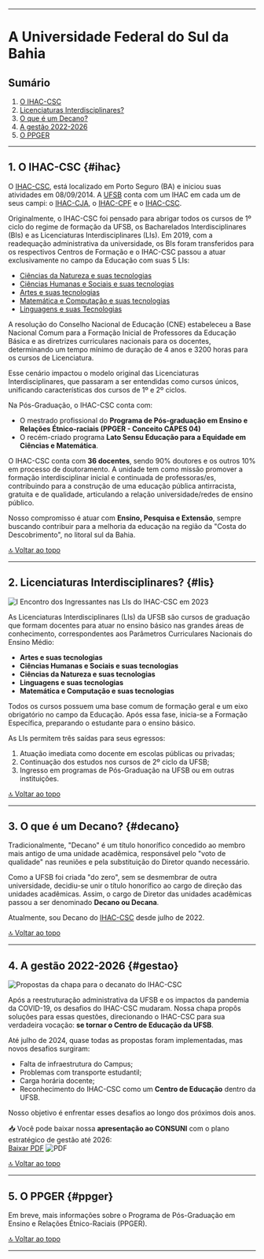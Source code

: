 
---

# A Universidade Federal do Sul da Bahia

## Sumário
1. [O IHAC-CSC](#ihac)
2. [Licenciaturas Interdisciplinares?](#lis)
3. [O que é um Decano?](#decano)
4. [A gestão 2022-2026](#gestao)
5. [O PPGER](#ppger)

---

## 1. O IHAC-CSC {#ihac}

O [IHAC-CSC](https://ufsb.edu.br/ihac-csc/), está localizado em Porto Seguro (BA) e iniciou suas atividades em 08/09/2014. A [UFSB](https://ufsb.edu.br/) conta com um IHAC em cada um de seus campi: o [IHAC-CJA](https://ufsb.edu.br/ihac-cja/), o [IHAC-CPF](https://ufsb.edu.br/ihac-cpf/) e o [IHAC-CSC](https://ufsb.edu.br/ihac-csc/).

Originalmente, o IHAC-CSC foi pensado para abrigar todos os cursos de 1º ciclo do regime de formação da UFSB, os Bacharelados Interdisciplinares (BIs) e as Licenciaturas Interdisciplinares (LIs). Em 2019, com a readequação administrativa da universidade, os BIs foram transferidos para os respectivos Centros de Formação e o IHAC-CSC passou a atuar exclusivamente no campo da Educação com suas 5 LIs:

- [Ciências da Natureza e suas tecnologias](https://www.instagram.com/li.ciencias.natureza.csc)
- [Ciências Humanas e Sociais e suas tecnologias](https://www.instagram.com/lichs.ufsb.csc)
- [Artes e suas tecnologias](https://www.instagram.com/licenciatura_em_artes_ufsb)
- [Matemática e Computação e suas tecnologias](https://www.instagram.com/li.matcom.csc)
- [Linguagens e suas Tecnologias](https://www.instagram.com/linguagens.csc)

A resolução do Conselho Nacional de Educação (CNE) estabeleceu a Base Nacional Comum para a Formação Inicial de Professores da Educação Básica e as diretrizes curriculares nacionais para os docentes, determinando um tempo mínimo de duração de 4 anos e 3200 horas para os cursos de Licenciatura.

Esse cenário impactou o modelo original das Licenciaturas Interdisciplinares, que passaram a ser entendidas como cursos únicos, unificando características dos cursos de 1º e 2º ciclos.

Na Pós-Graduação, o IHAC-CSC conta com:
- O mestrado profissional do **Programa de Pós-graduação em Ensino e Relações Étnico-raciais (PPGER - Conceito CAPES 04)**
- O recém-criado programa **Lato Sensu Educação para a Equidade em Ciências e Matemática**.

O IHAC-CSC conta com **36 docentes**, sendo 90% doutores e os outros 10% em processo de doutoramento. A unidade tem como missão promover a formação interdisciplinar inicial e continuada de professoras/es, contribuindo para a construção de uma educação pública antirracista, gratuita e de qualidade, articulando a relação universidade/redes de ensino público.

Nosso compromisso é atuar com **Ensino, Pesquisa e Extensão**, sempre buscando contribuir para a melhoria da educação na região da "Costa do Descobrimento", no litoral sul da Bahia.

[🔝 Voltar ao topo](#top)

---

## 2. Licenciaturas Interdisciplinares? {#lis}

![I Encontro dos Ingressantes nas LIs do IHAC-CSC em 2023](https://itxesco.github.io/assets/figuras/decanato/encontro_lis.png)

As Licenciaturas Interdisciplinares (LIs) da UFSB são cursos de graduação que formam docentes para atuar no ensino básico nas grandes áreas de conhecimento, correspondentes aos Parâmetros Curriculares Nacionais do Ensino Médio:

- **Artes e suas tecnologias**
- **Ciências Humanas e Sociais e suas tecnologias**
- **Ciências da Natureza e suas tecnologias**
- **Linguagens e suas tecnologias**
- **Matemática e Computação e suas tecnologias**

Todos os cursos possuem uma base comum de formação geral e um eixo obrigatório no campo da Educação. Após essa fase, inicia-se a Formação Específica, preparando o estudante para o ensino básico.

As LIs permitem três saídas para seus egressos:
1. Atuação imediata como docente em escolas públicas ou privadas;
2. Continuação dos estudos nos cursos de 2º ciclo da UFSB;
3. Ingresso em programas de Pós-Graduação na UFSB ou em outras instituições.

[🔝 Voltar ao topo](#top)

---

## 3. O que é um Decano? {#decano}

Tradicionalmente, "Decano" é um título honorífico concedido ao membro mais antigo de uma unidade acadêmica, responsável pelo "voto de qualidade" nas reuniões e pela substituição do Diretor quando necessário.

Como a UFSB foi criada "do zero", sem se desmembrar de outra universidade, decidiu-se unir o título honorífico ao cargo de direção das unidades acadêmicas. Assim, o cargo de Diretor das unidades acadêmicas passou a ser denominado **Decano ou Decana**.

Atualmente, sou Decano do [IHAC-CSC](https://ufsb.edu.br/ihac-csc/) desde julho de 2022.

[🔝 Voltar ao topo](#top)

---

## 4. A gestão 2022-2026 {#gestao}

![Propostas da chapa para o decanato do IHAC-CSC](https://itxesco.github.io/assets/figuras/decanato/programa_chapa_2.jpg)

Após a reestruturação administrativa da UFSB e os impactos da pandemia da COVID-19, os desafios do IHAC-CSC mudaram. Nossa chapa propôs soluções para essas questões, direcionando o IHAC-CSC para sua verdadeira vocação: **se tornar o Centro de Educação da UFSB**.

Até julho de 2024, quase todas as propostas foram implementadas, mas novos desafios surgiram:
- Falta de infraestrutura do Campus;
- Problemas com transporte estudantil;
- Carga horária docente;
- Reconhecimento do IHAC-CSC como um **Centro de Educação** dentro da UFSB.

Nosso objetivo é enfrentar esses desafios ao longo dos próximos dois anos.

📥 Você pode baixar nossa **apresentação ao CONSUNI** com o plano estratégico de gestão até 2026:  
[Baixar PDF](https://itxesco.github.io/biblioteca/ihac/plano_gestao_ihac.pdf) ![PDF](https://itxesco.github.io/imagens/icones/icons16/pdf-icon.png)

[🔝 Voltar ao topo](#top)

---

## 5. O PPGER {#ppger}

Em breve, mais informações sobre o Programa de Pós-Graduação em Ensino e Relações Étnico-Raciais (PPGER).

[🔝 Voltar ao topo](#top)

---
